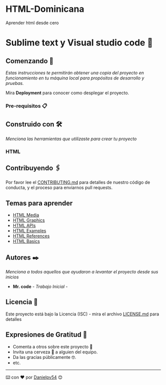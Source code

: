 # HTML-Dominicana
Aprender html desde cero 
# Sublime text y Visual studio code 📌


## Comenzando 🚀

_Estas instrucciones te permitirán obtener una copia del proyecto en funcionamiento en tu máquina local para propósitos de desarrollo y pruebas._

Mira **Deployment** para conocer como desplegar el proyecto.


### Pre-requisitos 📋


    

## Construido con 🛠️

_Menciona las herramientas que utilizaste para crear tu proyecto_

### HTML


## Contribuyendo 🖇️

Por favor lee el [CONTRIBUTING.md](https://chat.whatsapp.com/LB11ndWzFX28SQdfFQktX4) para detalles de nuestro código de conducta, y el proceso para enviarnos pull requests.

## Temas para aprender

* [HTML Media]()
* [HTML Graphics]()
* [HTML APIs]()
* [HTML Examples]()
* [HTML References]()
* [HTML Basics]()



## Autores ✒️

_Menciona a todos aquellos que ayudaron a levantar el proyecto desde sus inicios_

* **Mr. code** - *Trabajo Inicial* - 



## Licencia 📄

Este proyecto está bajo la Licencia (ISC) - mira el archivo [LICENSE.md](LICENSE.md) para detalles

## Expresiones de Gratitud 🎁

* Comenta a otros sobre este proyecto 📢
* Invita una cerveza 🍺 a alguien del equipo. 
* Da las gracias públicamente 🤓.
* etc.


---
⌨️ con ❤️ por [Danielpv54](https://github.com/danipv54) 😊
